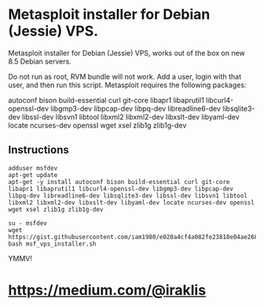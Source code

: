 # Metasploit installer for Debian (Jessie) VPS.

Metasploit installer for Debian (Jessie) VPS, works out of the box on new 8.5 Debian servers. 

Do not run as root, RVM bundle will not work. Add a user, login with that user, and then run this script.
Metasploit requires the following packages:

autoconf bison build-essential curl git-core libapr1 libaprutil1 libcurl4-openssl-dev libgmp3-dev libpcap-dev libpq-dev libreadline6-dev libsqlite3-dev libssl-dev libsvn1 libtool libxml2 libxml2-dev libxslt-dev libyaml-dev locate ncurses-dev openssl wget xsel zlib1g zlib1g-dev

## Instructions
```
adduser msfdev
apt-get update
apt-get -y install autoconf bison build-essential curl git-core libapr1 libaprutil1 libcurl4-openssl-dev libgmp3-dev libpcap-dev libpq-dev libreadline6-dev libsqlite3-dev libssl-dev libsvn1 libtool libxml2 libxml2-dev libxslt-dev libyaml-dev locate ncurses-dev openssl wget xsel zlib1g zlib1g-dev

su - msfdev
wget https://gist.githubusercontent.com/iam1980/e020a4cf4a082fe23818e04ae268d74a/raw/b764b9d1c4a040cb7a0873320cd4acfa0e8bcbdc/msf_vps_installer.sh
bash msf_vps_installer.sh
```

YMMV!
# https://medium.com/@iraklis

